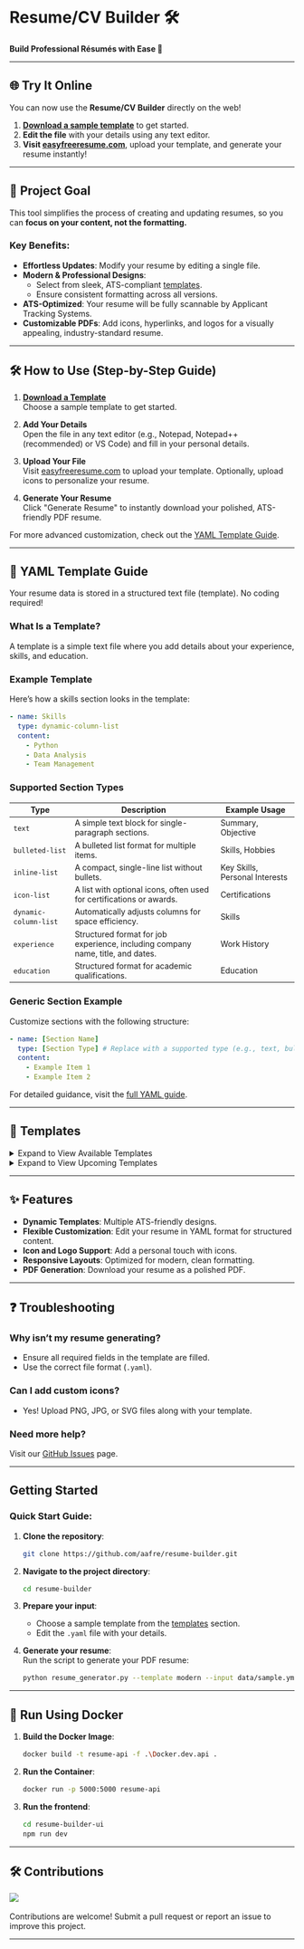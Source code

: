 
# **Resume/CV Builder** 🛠️

**Build Professional Résumés with Ease 🚀**

---

## 🌐 Try It Online

You can now use the **Resume/CV Builder** directly on the web!  

1. **[Download a sample template](samples/modern/)** to get started.
2. **Edit the file** with your details using any text editor.
3. **Visit [easyfreeresume.com](https://easyfreeresume.com)**, upload your template, and generate your resume instantly!

---

## 🎯 Project Goal

This tool simplifies the process of creating and updating resumes, so you can **focus on your content, not the formatting.**

### Key Benefits:
- **Effortless Updates**: Modify your resume by editing a single file.
- **Modern & Professional Designs**:
  - Select from sleek, ATS-compliant [templates](#templates).
  - Ensure consistent formatting across all versions.
- **ATS-Optimized**: Your resume will be fully scannable by Applicant Tracking Systems.
- **Customizable PDFs**: Add icons, hyperlinks, and logos for a visually appealing, industry-standard resume.

---

## 🛠️ How to Use (Step-by-Step Guide)

1. **[Download a Template](samples/modern/)**  
   Choose a sample template to get started.

2. **Add Your Details**  
   Open the file in any text editor (e.g., Notepad, Notepad++ (recommended) or VS Code) and fill in your personal details.

3. **Upload Your File**  
   Visit [easyfreeresume.com](https://easyfreeresume.com) to upload your template. Optionally, upload icons to personalize your resume.

4. **Generate Your Resume**  
   Click "Generate Resume" to instantly download your polished, ATS-friendly PDF resume.

For more advanced customization, check out the [YAML Template Guide](#yaml-template-guide).

---

## 📝 YAML Template Guide

Your resume data is stored in a structured text file (template). No coding required!

### **What Is a Template?**
A template is a simple text file where you add details about your experience, skills, and education.

### **Example Template**
Here’s how a skills section looks in the template:

```yaml
- name: Skills
  type: dynamic-column-list
  content:
    - Python
    - Data Analysis
    - Team Management
```

### **Supported Section Types**
| **Type**           | **Description**                                                                                       | **Example Usage**               |
|---------------------|-------------------------------------------------------------------------------------------------------|---------------------------------|
| `text`             | A simple text block for single-paragraph sections.                                                   | Summary, Objective              |
| `bulleted-list`    | A bulleted list format for multiple items.                                                            | Skills, Hobbies                 |
| `inline-list`      | A compact, single-line list without bullets.                                                         | Key Skills, Personal Interests  |
| `icon-list`        | A list with optional icons, often used for certifications or awards.                                  | Certifications                  |
| `dynamic-column-list` | Automatically adjusts columns for space efficiency.                                                  | Skills                          |
| `experience`       | Structured format for job experience, including company name, title, and dates.                      | Work History                    |
| `education`        | Structured format for academic qualifications.                                                       | Education                       |

### **Generic Section Example**
Customize sections with the following structure:

```yaml
- name: [Section Name]
  type: [Section Type] # Replace with a supported type (e.g., text, bulleted-list, experience)
  content:
    - Example Item 1
    - Example Item 2
```

For detailed guidance, visit the [full YAML guide](#supported-section-types).

---

## 🚀 Templates

<details>
  <summary>Expand to View Available Templates</summary>

### Modern (No Icons)
A clean, single-column layout without decorative icons.

**YAML Sample**:  
`template_path: samples/modern/john_doe_no_icon.yml`  

**Screenshot**:  
![Modern Resume (No Icons)](docs/templates/modern-no-icons.png)

---

### Modern (With Icons)
A clean, single-column layout with decorative icons for sections like experience, education, and certifications.

**YAML Sample**:  
`template_path: samples/modern/john_doe.yml`  

**Screenshot**:  
![Modern Resume (With Icons)](docs/templates/modern-with-icons.png)

</details>

<details>
  <summary>Expand to View Upcoming Templates</summary>

### Minimalist (Work in Progress)
A simple, no-frills design focused on clarity.

**Screenshot**:  
![Classic (No Icons)](docs/templates/classic-no-icon.png)

### Creative (Planned)
A bold, colorful design for showcasing creativity.

**YAML Sample**:  
`template_path: samples/creative_sample.yml`  
*(Coming Soon)*

</details>

---

## ✨ Features

- **Dynamic Templates**: Multiple ATS-friendly designs.
- **Flexible Customization**: Edit your resume in YAML format for structured content.
- **Icon and Logo Support**: Add a personal touch with icons.
- **Responsive Layouts**: Optimized for modern, clean formatting.
- **PDF Generation**: Download your resume as a polished PDF.

---

## ❓ Troubleshooting

### Why isn’t my resume generating?
- Ensure all required fields in the template are filled.
- Use the correct file format (`.yaml`).

### Can I add custom icons?
- Yes! Upload PNG, JPG, or SVG files along with your template.

### Need more help?  
Visit our [GitHub Issues](https://github.com/aafre/resume-builder/issues) page.

---

## Getting Started

### Quick Start Guide:

1. **Clone the repository**:  
   ```bash
   git clone https://github.com/aafre/resume-builder.git
   ```

2. **Navigate to the project directory**:  
   ```bash
   cd resume-builder
   ```

3. **Prepare your input**:  
   - Choose a sample template from the [templates](#templates) section.
   - Edit the `.yaml` file with your details.

4. **Generate your resume**:  
   Run the script to generate your PDF resume:

   ```bash
   python resume_generator.py --template modern --input data/sample.yml --output output/resume.pdf
   ```

---

## 🐳 Run Using Docker

1. **Build the Docker Image**:
   ```bash
   docker build -t resume-api -f .\Docker.dev.api .
   ```

2. **Run the Container**:
   ```bash
   docker run -p 5000:5000 resume-api
   ```

3. **Run the frontend**:
   ```bash
   cd resume-builder-ui
   npm run dev
   ```

---

## 🛠️ Contributions

<a href = "https://github.com/aafre/resume-builder/contributors">
  <img src = "https://contrib.rocks/image?repo = GitHub_username/repository_name"/>
</a>

Contributions are welcome! Submit a pull request or report an issue to improve this project.


---
